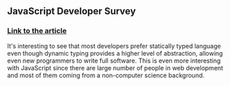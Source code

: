 ## JavaScript Developer Survey

### [Link to the article](https://visualstudiomagazine.com/articles/2023/01/12/javascript-typing.aspx)


It's interesting to see that most developers prefer statically typed language even though dynamic typing provides a higher level of abstraction, allowing even new programmers to write full software. This is even more interesting with JavaScript since there are large number of people in web development and most of them coming from a non-computer science background.